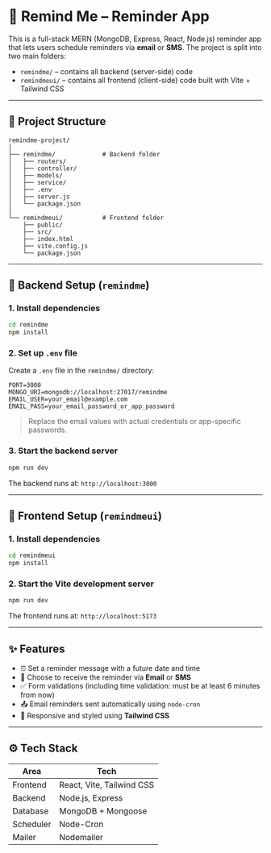 
# 📌 Remind Me – Reminder App

This is a full-stack MERN (MongoDB, Express, React, Node.js) reminder app that lets users schedule reminders via **email** or **SMS**. The project is split into two main folders:

- `remindme/` – contains all backend (server-side) code
- `remindmeui/` – contains all frontend (client-side) code built with Vite + Tailwind CSS

---

## 📁 Project Structure

```
remindme-project/
│
├── remindme/             # Backend folder
│   ├── routers/
│   ├── controller/
│   ├── models/
│   ├── service/
│   ├── .env
│   ├── server.js
│   └── package.json
│
└── remindmeui/           # Frontend folder
    ├── public/
    ├── src/
    ├── index.html
    ├── vite.config.js
    └── package.json
```

---

## 🔧 Backend Setup (`remindme`)

### 1. Install dependencies

```bash
cd remindme
npm install
```

### 2. Set up `.env` file

Create a `.env` file in the `remindme/` directory:

```env
PORT=3000
MONGO_URI=mongodb://localhost:27017/remindme
EMAIL_USER=your_email@example.com
EMAIL_PASS=your_email_password_or_app_password
```

> Replace the email values with actual credentials or app-specific passwords.

### 3. Start the backend server

```bash
npm run dev
```

The backend runs at: `http://localhost:3000`

---

## 🎨 Frontend Setup (`remindmeui`)

### 1. Install dependencies

```bash
cd remindmeui
npm install
```

### 2. Start the Vite development server

```bash
npm run dev
```

The frontend runs at: `http://localhost:5173`

---

## ✨ Features

- ⏰ Set a reminder message with a future date and time
- 📩 Choose to receive the reminder via **Email** or **SMS**
- ✅ Form validations (including time validation: must be at least 6 minutes from now)
- 📤 Email reminders sent automatically using `node-cron`
- 💅 Responsive and styled using **Tailwind CSS**

---

## ⚙️ Tech Stack

| Area       | Tech                          |
|------------|-------------------------------|
| Frontend   | React, Vite, Tailwind CSS     |
| Backend    | Node.js, Express              |
| Database   | MongoDB + Mongoose            |
| Scheduler  | Node-Cron                     |
| Mailer     | Nodemailer                    |
